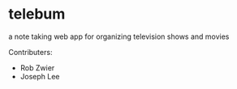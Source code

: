 # telebum
a note taking web app for organizing television shows and movies

Contributers:
- Rob Zwier
- Joseph Lee

